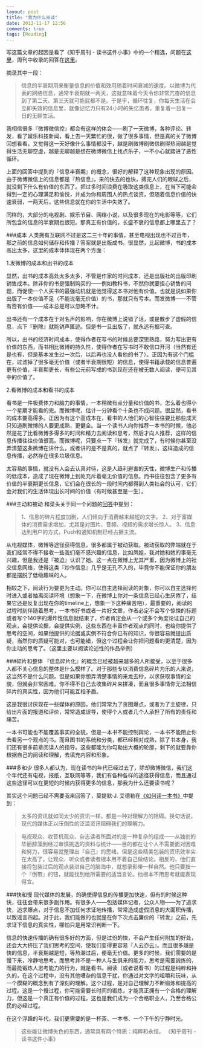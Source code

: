 ```yaml
---
layout: post
title: "我为什么阅读"
date: 2013-11-17 12:56
comments: true
tags: [Reading]
---
```


写这篇文章的起因是看了《知乎周刊 - 读书这件小事》中的一个精选，问题在[这里](http://www.zhihu.com/question/20543235)，周刊中收录的回答在[这里](http://zhi.hu/Jve4)。

摘录其中一段：
>信息的半衰期用来衡量信息的价值和效用随着时间衰减的速度。以微博为代表的网络信息，通常半衰期就一两天，这就意味着今天令你非常亢奋的信息到了第二天、第三天就可能屁都不是。于是乎，循环往复，你每天生活在会立即失效的信息里，就像记忆力只有24小时的失忆患者，重复着一日复一日的无聊生活。

<!-- more -->

我相信很多『微博微信控』都会有这样的体会——刷了一天微博，各种评论、转发，看了娱乐科技新闻，看上去一天繁忙的很，做了很多事情，但是真的关了微博回想看看，又觉得这一天好像什么事情都没干，越是刷微博刷微信刷得热闹越是觉得生活无聊空虚，越是无聊越是想在微博微信上找点乐子，一不小心就踏进了恶性循环。

上面的回答中提到的『信息半衰期』的概念，很好的解释了这种现象出现的原因。由于微博微信上的信息都是『热信息』，来的快去的也快，搏完人们的眼球之后，就没剩下什么有价值的东西了。把过多时间浪费在吸取这类信息上，在当下可能会得到一定的心理满足和愉悦，并成为你和周围人的热点谈资，但随着信息价值的快速衰弱，一两天后，这些信息就在你的生活中失效了。

同样的，大部分的电视剧、娱乐节目、网络小说，以及很多现在的电影等等，它们所包含的信息的半衰期也很短。那真正有价值的，长盛不衰的信息都上哪里去了？


###成本
人类拥有互联网不过是这二三十年的事情，甚至电视出现也不过百年，那之前的信息如何储存和传播？答案就是出版成书。很显然，比起微博，书的成本高出太多，这里的成本体体现在两个方面：

1.发微博的成本和出书的成本

显然，出书的成本高处太多太多，不管是作家的时间成本，还是出版社的出版印刷销售成本。除非你的书是强制购买的——例如教科书，不然你就要担心销售的问题，而促使一个人买书的最强动机就是他觉得这本书对他有价值。也就是说如果你出版了一本价值不足（不能说毫无价值）的书，那就只有亏本。而发微博——不管有否有价值——成本总是可以忽略不计。

出书还有一个成本在于对名声的影响，你在微博上说错了话，或是散步了虚假的信息，点下『删除』就能销声匿迹。但是书一旦出版了，就永远有据可查。

所以，出书的经济时间成本，使得作者在写书的时候总要深思熟路，努力写出更有价值的东西，而书相比微博的持久性，使得作者在写书时不敢信口开河（当然有还是也有，但是基本发生过一次后，以后再也没人看他的书了）。正因为有这个门槛在，过滤掉了很多毫无价值（或者半衰期很短）的信息，使得书籍承载的信息普遍更有价值，半衰期更长，有些公元前写成的书到现在还在被无数人阅读，便可见其中的价值了。

2.看微博的成本和看书的成本

看书是一件极费体力和脑力的事情，一本稍微有点分量和价值的书，怎么着也得小一个星期才能看的完。而微博呢，估计一分钟看个十条也不成问题。很显然，看书的成本要高得多。正因为有这个高成本在，看书的人他们的心智往往要比那些成天只知道刷微博的人要更成熟，更健全。当一个读书人向你推荐一本书的时候，他必然是花了比看微博多得多的时间和精力去阅读和思考，然后才向人推荐，这样的信息传播往往价值很高。而微博呢，只要点一下『转发』就完成了，有时候你甚至没弄清楚这条微博在讲什么，或者讲的是不是真的，就点了『转发』，这样造成的信息传播，必然存在很多垃圾信息。

太容易的事情，就没有人会去认真对待，这是人趋利避害的天性，微博生产和传播的低成本，造成了现在微博上到处充斥着毫无价值的信息。而书往往包含了更多有价值的半衰期更长信息，它们会在很长的一段时间内都得到人类社会的认可，它们会对我们的生活体现出长时间的价值（有时候甚至是一生）。

###主动和被动
和菜头关于同一个问题的[回答](http://zhi.hu/KAs2)中提到：
>1、信息的碎片程度加剧，人们倾向于消费越来越短的文字。
2、对于富媒体的消费需求增加，尤其是对图片、音频、视频的需求增长惊人。
3、信息达到用户的方式，Push和通知机制已经占据主流。

从电视媒体，微博等途径获得信息，很多都属于被动获取。被动获取的弊端就在于我们经常不得不接收一些我们毫不感兴趣的信息，比如凤姐，我对她和她的事毫无兴趣，但是我还是『被迫』认识了她。这一点在微博上尤其严重，因为微博上的社交信息网络，使得这类『炒作信息』几乎是无孔不入的，毕竟你不能保证你的朋友都是摆脱了低级趣味的人。

相较之下，阅读行为要更为主动。你可以自主选择阅读的对象，你可以自主选择何时进入或者抽离阅读环境（想象一下，在微博上你对一条信息已经心生厌倦了，结果它还是反复出现在你的timeline上，想象一下这种痛苦吧），最重要的，阅读的过程时刻伴随着思考，一本书好书或者一片好文章，作者必定不会写个惊悚的标题或者写个140字的爆炸性信息就结束了，作者肯定会从一个或多个角度论证自己的观点，会提供论据，会提供实例，这些东西在丰富作者观点的同时，也给你提供了思考的空间，如果他提供的论据或实例不符合你已有的知识，你很容易就提出质疑，当然你的质疑可能对，也可能错，但这个过程会让你把问题看的更清楚，因为你主动的思考了。（这里主要以阅读论述性的作品举例）

###碎片和整体
『信息碎片化』的概念已经被越来越多的人所接受，以至于很多人都不关心信息的整体是什么模样了。对于那些专以消费信息碎片为乐的人来说，这当然不是什么问题。但是如果你想弄清楚事情的来龙去秒，以求获取事情的全貌，但就会非常困难。你不得不自己去收集碎片来拼凑，而且很多事情你无法相信碎片的真实性，因为他们可能互相矛盾。

这是我很讨厌现在一些媒体的原因，他们常常为了贪图爆点，或者为了主旋律，只给出片面的报道和评价，常常造成误导，使得个人或者几个人承担了所有的责任和痛苦。

一本书可能也不能覆盖事实的全貌，但是一本书不能控制舆论，一本书不能阻止你去看另一个观点的书。而且图书的系统和分类，都已经相对成熟，除了书本身，我们还有很多前辈阅读人的指导。这些都能为你勾勒出大概的轮廓，剩下的就要靠你根据自己的阅读和理解，去填充内容和形象。

###多和少
很多人都认为，现在读书的年代已经过去了，除却微博微信，我们这个年代还有电视，报纸，互联网等等，我们有各种各样的途径获得信息，而且通过这些途径可以在更短的时候内获得更多的信息，那我为什么还要读书呢？

其实这个问题已经不需要我来回答了，莫提默·J. 艾德勒在[《如何读一本书》](http://book.douban.com/subject/1013208/)中提到：
>太多的资讯就如同太少的资讯一样，都是一种对理解力的阻碍。换句话说，现代的媒体正以压倒性的泛滥资讯阻碍我们的理解力。


>电视观众、收音机观众、杂志读者所面对的是一种复杂的组成——从独创的华丽辞藻到经过审慎挑选的资料与统计——目的都在让个人不需要面对困难和努力，很容易就整理出『自己』的思绪。但是这些精美包装的资讯效率实在太高了，让观众、听众或者读者根本用不着自己做结论。相反的，他们直接将包装过后的观点装进自己的脑海中，就想录影带一样自然。他只要按一个『倒带』的钮，就能找到他所需要的适当言论。他根本不用思考就能表现得宜。


###快和慢
现代媒体的发展，的确使得信息的传播更加快速，但有的时候这种快，往往会带来很多副作用。有很多人——包括媒体记者，公众人物——为了追求快，追求爆点，对于信息不加任何求证地传播，常常造成虚假消息的大面积传播，以致谣言四起。对于此，我们能做的也就是在你下次点击廉价的『转发』之前，先求证下信息的真实性，哪怕只是用常识判断一下。

信息的快速传播的确有很多好的方面，但是过份的快，不会产生任何附加的好处，还会大大挤压了我们思考的空间，使我们变得更容易『人云亦云』。而且很多越是快的信息，半衰期越是短，等热潮过后，便毫无价值。更多的时候，我们需要的是慢下来，冷静地思考。而思考并不是一种人与生俱来的能力，思考是需要锻炼的，而最能锻炼人思考能力的行为，就是看书。阅读（或者说看书）的过程是纯粹和持久的，在这个过程中，没有其他嘈杂的信息干扰，你通过对文字的咀嚼和玩味，从一个模糊的概念到有了深刻的理解。这个过程，是对自己理解力不断锻炼和提高的过程。这是一个慢过程，你可能需要长时间的锻炼，才能真正拥有一个合格的理解力，但这是一个真正有价值的过程，这也是我们成为一个合格职业人，乃至合格公民的必经过程。

在这个浮躁的年代，我们更需要的是一杯茶、一本书、一个下午的宁静时光。

>这些能让微博失色的东西，通常具有两个特质：纯粹和永恒。
《知乎周刊 - 读书这件小事》